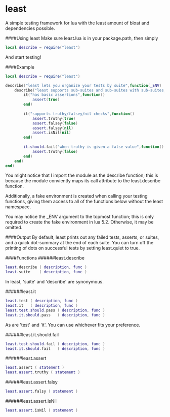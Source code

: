 least
=======

A simple testing framework for lua with the least amount of bloat and dependencies possible.

####Using least
Make sure least.lua is in your package.path, then simply
```lua
local describe = require("least")
```
And start testing!

####Example
```lua
local describe = require("least")

describe("least lets you organize your tests by suite",function(_ENV)
    describe("least supports sub-suites and sub-suites with sub-suites, and so on",function()
        it("has basic assertions",function()
            assert(true)
        end)
        
        it("supports truthy/falsey/nil checks",function()
            assert.truthy(true)
            assert.falsey(false)
            assert.falsey(nil)
            assert.isNil(nil)
        end)
        
        it.should.fail("when truthy is given a false value",function()
            assert.truthy(false)
        end)
    end)
end)
```
You might notice that I import the module as the describe function; this is because the module conviently maps its call attribute to the least.describe function.

Additionally, a fake environment is created when calling your testing functions, giving them access to all of the functions below without the least namespace.

You may notice the _ENV argument to the topmost function; this is only required to create the fake environment in lua 5.2. Otherwise, it may be omitted.

####Output
By default, least prints out any failed tests, asserts, or suites, and a quick dot-summary at the end of each suite. You can turn off the printing of dots on successful tests by setting least.quiet to true.


####Functions
######least.describe
```lua
least.describe ( description, func )
least.suite    ( description, func )
```
In least, 'suite' and 'describe' are synonymous.

######least.it
```lua
least.test ( description, func )
least.it   ( description, func )
least.test.should.pass ( description, func )
least.it.should.pass   ( description, func )
```
As are 'test' and 'it'. You can use whichever fits your preference.

######least.it.should.fail
```lua
least.test.should.fail ( description, func )
least.it.should.fail   ( description, func )
```

######least.assert
```lua
least.assert ( statement )
least.assert.truthy ( statement )
```

######least.assert.falsy
```lua
least.assert.falsy ( statement )
```

######least.assert.isNil
```lua
least.assert.isNil ( statement )
```
